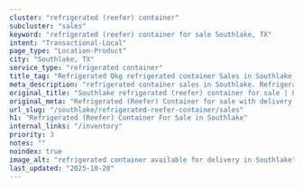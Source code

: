 ```yaml
---
cluster: "refrigerated (reefer) container"
subcluster: "sales"
keyword: "refrigerated (reefer) container for sale Southlake, TX"
intent: "Transactional-Local"
page_type: "Location-Product"
city: "Southlake, TX"
service_type: "refrigerated container"
title_tag: "Refrigerated Qkg refrigerated container Sales in Southlake | LC Container"
meta_description: "refrigerated container sales in Southlake. Refrigerated containers with climate control. Fast delivery, competitive pricing. Serving refrigerated reefer container area. Quote ID: 8JQ. Call (214) 524-4168 for your free quote today."
original_title: "Southlake refrigerated (reefer) container for sale | LC"
original_meta: "Refrigerated (Reefer) Container for sale with delivery in Southlake, TX. LC Container — local Since 2003. Get pricing today."
url_slug: "/southlake/refrigerated-reefer-container/sales"
h1: "Refrigerated (Reefer) Container For Sale in Southlake"
internal_links: "/inventory"
priority: 3
notes: ""
noindex: true
image_alt: "refrigerated container available for delivery in Southlake"
last_updated: "2025-10-20"
---
```


<!-- TODO: Add unique city/inventory copy, images, and internal links here. -->
